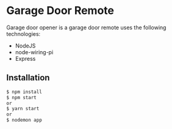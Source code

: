 # Garage Door Remote

Garage door opener is a garage door remote uses the following technologies:

  - NodeJS
  - node-wiring-pi
  - Express

## Installation
```sh
$ npm install
$ npm start
or
$ yarn start
or
$ nodemon app
```